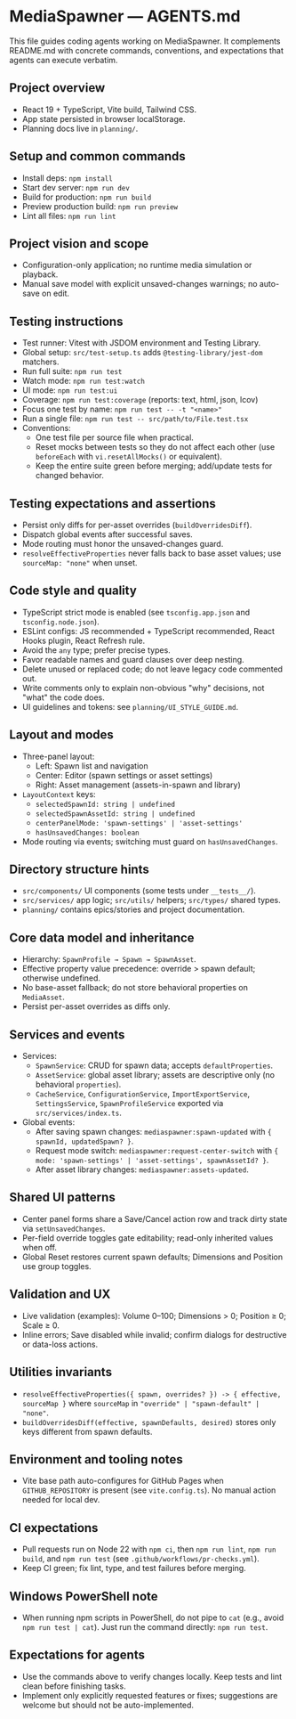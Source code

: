 # MediaSpawner — AGENTS.md

This file guides coding agents working on MediaSpawner. It complements README.md with concrete commands, conventions, and expectations that agents can execute verbatim.

## Project overview

- React 19 + TypeScript, Vite build, Tailwind CSS.
- App state persisted in browser localStorage.
- Planning docs live in `planning/`.

## Setup and common commands

- Install deps: `npm install`
- Start dev server: `npm run dev`
- Build for production: `npm run build`
- Preview production build: `npm run preview`
- Lint all files: `npm run lint`

## Project vision and scope

- Configuration-only application; no runtime media simulation or playback.
- Manual save model with explicit unsaved-changes warnings; no auto-save on edit.

## Testing instructions

- Test runner: Vitest with JSDOM environment and Testing Library.
- Global setup: `src/test-setup.ts` adds `@testing-library/jest-dom` matchers.
- Run full suite: `npm run test`
- Watch mode: `npm run test:watch`
- UI mode: `npm run test:ui`
- Coverage: `npm run test:coverage` (reports: text, html, json, lcov)
- Focus one test by name: `npm run test -- -t "<name>"`
- Run a single file: `npm run test -- src/path/to/File.test.tsx`
- Conventions:
  - One test file per source file when practical.
  - Reset mocks between tests so they do not affect each other (use `beforeEach` with `vi.resetAllMocks()` or equivalent).
  - Keep the entire suite green before merging; add/update tests for changed behavior.

## Testing expectations and assertions

- Persist only diffs for per-asset overrides (`buildOverridesDiff`).
- Dispatch global events after successful saves.
- Mode routing must honor the unsaved-changes guard.
- `resolveEffectiveProperties` never falls back to base asset values; use `sourceMap: "none"` when unset.

## Code style and quality

- TypeScript strict mode is enabled (see `tsconfig.app.json` and `tsconfig.node.json`).
- ESLint configs: JS recommended + TypeScript recommended, React Hooks plugin, React Refresh rule.
- Avoid the `any` type; prefer precise types.
- Favor readable names and guard clauses over deep nesting.
- Delete unused or replaced code; do not leave legacy code commented out.
- Write comments only to explain non-obvious "why" decisions, not "what" the code does.
- UI guidelines and tokens: see `planning/UI_STYLE_GUIDE.md`.

## Layout and modes

- Three-panel layout:
  - Left: Spawn list and navigation
  - Center: Editor (spawn settings or asset settings)
  - Right: Asset management (assets-in-spawn and library)
- `LayoutContext` keys:
  - `selectedSpawnId: string | undefined`
  - `selectedSpawnAssetId: string | undefined`
  - `centerPanelMode: 'spawn-settings' | 'asset-settings'`
  - `hasUnsavedChanges: boolean`
- Mode routing via events; switching must guard on `hasUnsavedChanges`.

## Directory structure hints

- `src/components/` UI components (some tests under `__tests__/`).
- `src/services/` app logic; `src/utils/` helpers; `src/types/` shared types.
- `planning/` contains epics/stories and project documentation.

## Core data model and inheritance

- Hierarchy: `SpawnProfile → Spawn → SpawnAsset`.
- Effective property value precedence: override > spawn default; otherwise undefined.
- No base-asset fallback; do not store behavioral properties on `MediaAsset`.
- Persist per-asset overrides as diffs only.

## Services and events

- Services:
  - `SpawnService`: CRUD for spawn data; accepts `defaultProperties`.
  - `AssetService`: global asset library; assets are descriptive only (no behavioral `properties`).
  - `CacheService`, `ConfigurationService`, `ImportExportService`, `SettingsService`, `SpawnProfileService` exported via `src/services/index.ts`.
- Global events:
  - After saving spawn changes: `mediaspawner:spawn-updated` with `{ spawnId, updatedSpawn? }`.
  - Request mode switch: `mediaspawner:request-center-switch` with `{ mode: 'spawn-settings' | 'asset-settings', spawnAssetId? }`.
  - After asset library changes: `mediaspawner:assets-updated`.

## Shared UI patterns

- Center panel forms share a Save/Cancel action row and track dirty state via `setUnsavedChanges`.
- Per-field override toggles gate editability; read-only inherited values when off.
- Global Reset restores current spawn defaults; Dimensions and Position use group toggles.

## Validation and UX

- Live validation (examples): Volume 0–100; Dimensions > 0; Position ≥ 0; Scale ≥ 0.
- Inline errors; Save disabled while invalid; confirm dialogs for destructive or data-loss actions.

## Utilities invariants

- `resolveEffectiveProperties({ spawn, overrides? }) -> { effective, sourceMap }` where `sourceMap` in `"override" | "spawn-default" | "none"`.
- `buildOverridesDiff(effective, spawnDefaults, desired)` stores only keys different from spawn defaults.

## Environment and tooling notes

- Vite base path auto-configures for GitHub Pages when `GITHUB_REPOSITORY` is present (see `vite.config.ts`). No manual action needed for local dev.

## CI expectations

- Pull requests run on Node 22 with `npm ci`, then `npm run lint`, `npm run build`, and `npm run test` (see `.github/workflows/pr-checks.yml`).
- Keep CI green; fix lint, type, and test failures before merging.

## Windows PowerShell note

- When running npm scripts in PowerShell, do not pipe to `cat` (e.g., avoid `npm run test | cat`). Just run the command directly: `npm run test`.

## Expectations for agents

- Use the commands above to verify changes locally. Keep tests and lint clean before finishing tasks.
- Implement only explicitly requested features or fixes; suggestions are welcome but should not be auto-implemented.
